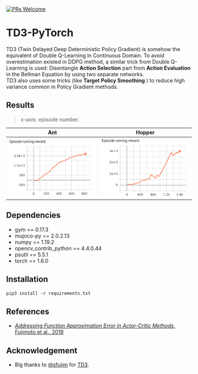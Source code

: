 [![PRs Welcome](https://img.shields.io/badge/PRs-welcome-brightgreen.svg?style=flat-square)](http://makeapullrequest.com)  
# TD3-PyTorch
TD3 (Twin Delayed Deep Deterministic Policy Gradient) is somehow the equivalent of Double Q-Learning in Continuous Domain. To avoid overestimation existed in DDPG method, a similar trick from Double Q-Learning is used: Disentangle **Action Selection** part from **Action Evaluation** in the Bellman Equation by using two separate networks.  
TD3 also uses some tricks (like **Target Policy Smoothing** ) to reduce high variance common in Policy Gradient methods.


## Results
> x-axis: episode number.

Ant| Hopper
:-----------------------:|:-----------------------:|
![](results/ant.png)| ![](results/hopper.png)

## Dependencies
- gym == 0.17.3
- mujoco-py == 2.0.2.13
- numpy == 1.19.2
- opencv_contrib_python == 4.4.0.44
- psutil == 5.5.1
- torch == 1.6.0

## Installation
```shell
pip3 install -r requirements.txt
```


## References
- [_Addressing Function Approximation Error in Actor-Critic Methods_, Fujimoto et al., 2018](https://arxiv.org/abs/1802.09477)

## Acknowledgement 
- Big thanks to [@sfujim](https://github.com/sfujim) for [TD3](https://github.com/sfujim/TD3).